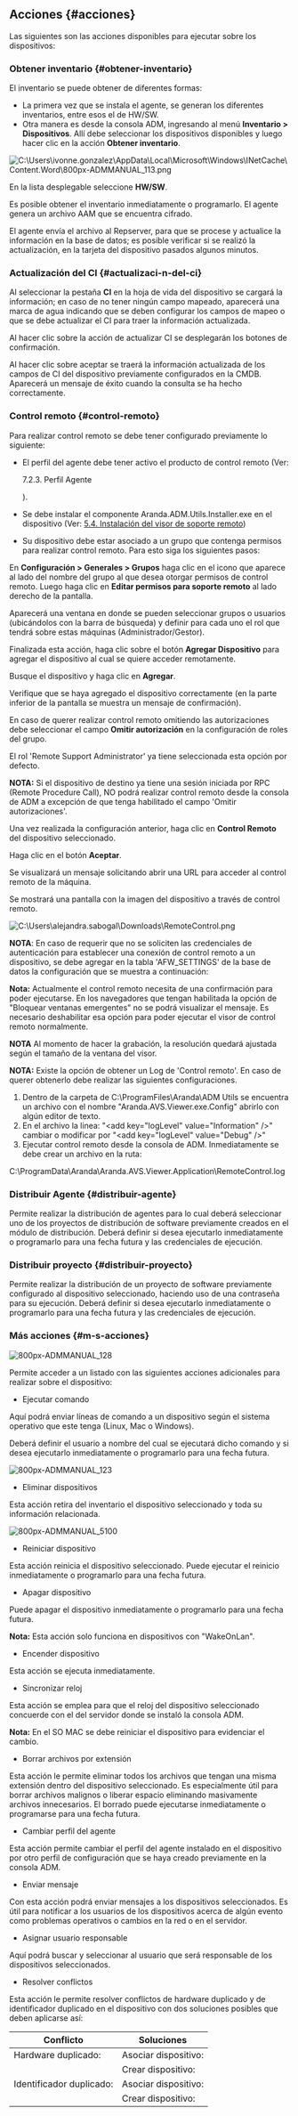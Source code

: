 ## Acciones {#acciones}

Las siguientes son las acciones disponibles para ejecutar sobre los dispositivos:

### Obtener inventario {#obtener-inventario}

El inventario se puede obtener de diferentes formas:

*   La primera vez que se instala el agente, se generan los diferentes inventarios, entre esos el de HW/SW.
*   Otra manera es desde la consola ADM, ingresando al menú **Inventario &gt; Dispositivos**. Allí debe seleccionar los dispositivos disponibles y luego hacer clic en la acción **Obtener inventario**.

![C:\Users\ivonne.gonzalez\AppData\Local\Microsoft\Windows\INetCache\Content.Word\800px-ADMMANUAL_113.png](C:\Users\jaime.chavarriaga\Documents\Test\export\assets\cusersivonnegonzalezappdatalo.png)

En la lista desplegable seleccione **HW/SW**.

Es posible obtener el inventario inmediatamente o programarlo. El agente genera un archivo AAM que se encuentra cifrado.

El agente envía el archivo al Repserver, para que se procese y actualice la información en la base de datos; es posible verificar si se realizó la actualización, en la tarjeta del dispositivo pasados algunos minutos.

### Actualización del CI {#actualizaci-n-del-ci}

Al seleccionar la pestaña **CI** en la hoja de vida del dispositivo se cargará la información; en caso de no tener ningún campo mapeado, aparecerá una marca de agua indicando que se deben configurar los campos de mapeo o que se debe actualizar el CI para traer la información actualizada.

Al hacer clic sobre la acción de actualizar CI se desplegarán los botones de confirmación.

Al hacer clic sobre aceptar se traerá la información actualizada de los campos de CI del dispositivo previamente configurados en la CMDB. Aparecerá un mensaje de éxito cuando la consulta se ha hecho correctamente.

### Control remoto {#control-remoto}

Para realizar control remoto se debe tener configurado previamente lo siguiente:

*   El perfil del agente debe tener activo el producto de control remoto (Ver:

    7.2.3\. Perfil Agente

    ).
*   Se debe instalar el componente Aranda.ADM.Utils.Installer.exe en el dispositivo (Ver: [5.4\. Instalación del visor de soporte remoto](..\instalacion\instalacion_del_visor_de_soporte_remoto.md))
*   Su dispositivo debe estar asociado a un grupo que contenga permisos para realizar control remoto. Para esto siga los siguientes pasos:

En **Configuración &gt; Generales &gt; Grupos** haga clic en el icono que aparece al lado del nombre del grupo al que desea otorgar permisos de control remoto. Luego haga clic en **Editar permisos para soporte remoto** al lado derecho de la pantalla.

Aparecerá una ventana en donde se pueden seleccionar grupos o usuarios (ubicándolos con la barra de búsqueda) y definir para cada uno el rol que tendrá sobre estas máquinas (Administrador/Gestor).

Finalizada esta acción, haga clic sobre el botón **Agregar Dispositivo** para agregar el dispositivo al cual se quiere acceder remotamente.

Busque el dispositivo y haga clic en **Agregar**.

Verifique que se haya agregado el dispositivo correctamente (en la parte inferior de la pantalla se muestra un mensaje de confirmación).

En caso de querer realizar control remoto omitiendo las autorizaciones debe seleccionar el campo **Omitir autorización** en la configuración de roles del grupo.

El rol &#039;Remote Support Administrator&#039; ya tiene seleccionada esta opción por defecto.

**NOTA:** Si el dispositivo de destino ya tiene una sesión iniciada por RPC (Remote Procedure Call), NO podrá realizar control remoto desde la consola de ADM a excepción de que tenga habilitado el campo &#039;Omitir autorizaciones&#039;.

Una vez realizada la configuración anterior, haga clic en **Control Remoto** del dispositivo seleccionado.

Haga clic en el botón **Aceptar**.

Se visualizará un mensaje solicitando abrir una URL para acceder al control remoto de la máquina.

Se mostrará una pantalla con la imagen del dispositivo a través de control remoto.

![C:\Users\alejandra.sabogal\Downloads\RemoteControl.png](C:\Users\jaime.chavarriaga\Documents\Test\export\assets\cusersalejandrasabogaldownload.jpeg)

**NOTA**: En caso de requerir que no se soliciten las credenciales de autenticación para establecer una conexión de control remoto a un dispositivo, se debe agregar en la tabla &#039;AFW_SETTINGS&#039; de la base de datos la configuración que se muestra a continuación:

**Nota:** Actualmente el control remoto necesita de una confirmación para poder ejecutarse. En los navegadores que tengan habilitada la opción de &quot;Bloquear ventanas emergentes&quot; no se podrá visualizar el mensaje. Es necesario deshabilitar esa opción para poder ejecutar el visor de control remoto normalmente.

**NOTA** Al momento de hacer la grabación, la resolución quedará ajustada según el tamaño de la ventana del visor.

**NOTA:** Existe la opción de obtener un Log de &#039;Control remoto&#039;. En caso de querer obtenerlo debe realizar las siguientes configuraciones.

1.  Dentro de la carpeta de C:\ProgramFiles\Aranda\ADM Utils se encuentra un archivo con el nombre &quot;Aranda.AVS.Viewer.exe.Config&quot; abrirlo con algún editor de texto.
2.  En el archivo la linea: &quot;&lt;add key=&quot;logLevel&quot; value=&quot;Information&quot; /&gt;&quot; cambiar o modificar por &quot;&lt;add key=&quot;logLevel&quot; value=&quot;Debug&quot; /&gt;&quot;
3.  Ejecutar control remoto desde la consola de ADM. Inmediatamente se debe crear un archivo en la ruta:

C:\ProgramData\Aranda\Aranda.AVS.Viewer.Application\RemoteControl.log

### Distribuir Agente {#distribuir-agente}

Permite realizar la distribución de agentes para lo cual deberá seleccionar uno de los proyectos de distribución de software previamente creados en el módulo de distribución. Deberá definir si desea ejecutarlo inmediatamente o programarlo para una fecha futura y las credenciales de ejecución.

### Distribuir proyecto {#distribuir-proyecto}

Permite realizar la distribución de un proyecto de software previamente configurado al dispositivo seleccionado, haciendo uso de una contraseña para su ejecución. Deberá definir si desea ejecutarlo inmediatamente o programarlo para una fecha futura y las credenciales de ejecución.

### Más acciones {#m-s-acciones}

![800px-ADMMANUAL_128](C:\Users\jaime.chavarriaga\Documents\Test\export\assets\800px-admmanual128.png)

Permite acceder a un listado con las siguientes acciones adicionales para realizar sobre el dispositivo:

*   Ejecutar comando

Aquí podrá enviar líneas de comando a un dispositivo según el sistema operativo que este tenga (Linux, Mac o Windows).

Deberá definir el usuario a nombre del cual se ejecutará dicho comando y si desea ejecutarlo inmediatamente o programarlo para una fecha futura.

![800px-ADMMANUAL_123](C:\Users\jaime.chavarriaga\Documents\Test\export\assets\800px-admmanual123.png)

*   Eliminar dispositivos

Esta acción retira del inventario el dispositivo seleccionado y toda su información relacionada.

![800px-ADMMANUAL_5100](C:\Users\jaime.chavarriaga\Documents\Test\export\assets\800px-admmanual5100.png)

*   Reiniciar dispositivo

Esta acción reinicia el dispositivo seleccionado. Puede ejecutar el reinicio inmediatamente o programarlo para una fecha futura.

*   Apagar dispositivo

Puede apagar el dispositivo inmediatamente o programarlo para una fecha futura.

**Nota:** Esta acción solo funciona en dispositivos con &quot;WakeOnLan&quot;.

*   Encender dispositivo

Esta acción se ejecuta inmediatamente.

*   Sincronizar reloj

Esta acción se emplea para que el reloj del dispositivo seleccionado concuerde con el del servidor donde se instaló la consola ADM.

**Nota:** En el SO MAC se debe reiniciar el dispositivo para evidenciar el cambio.

*   Borrar archivos por extensión

Esta acción le permite eliminar todos los archivos que tengan una misma extensión dentro del dispositivo seleccionado. Es especialmente útil para borrar archivos malignos o liberar espacio eliminando masivamente archivos innecesarios. El borrado puede ejecutarse inmediatamente o programarse para una fecha futura.

*   Cambiar perfil del agente

Esta acción permite cambiar el perfil del agente instalado en el dispositivo por otro perfil de configuración que se haya creado previamente en la consola ADM.

*   Enviar mensaje

Con esta acción podrá enviar mensajes a los dispositivos seleccionados. Es útil para notificar a los usuarios de los dispositivos acerca de algún evento como problemas operativos o cambios en la red o en el servidor.

*   Asignar usuario responsable

Aquí podrá buscar y seleccionar al usuario que será responsable de los dispositivos seleccionados.

*   Resolver conflictos

Esta acción le permite resolver conflictos de hardware duplicado y de identificador duplicado en el dispositivo con dos soluciones posibles que deben aplicarse así:

| **Conflicto** | **Soluciones** |
| --- | --- |
| Hardware duplicado: | Asociar dispositivo: |
|  | Crear dispositivo: |
| Identificador duplicado: | Asociar dispositivo: |
|  | Crear dispositivo: |